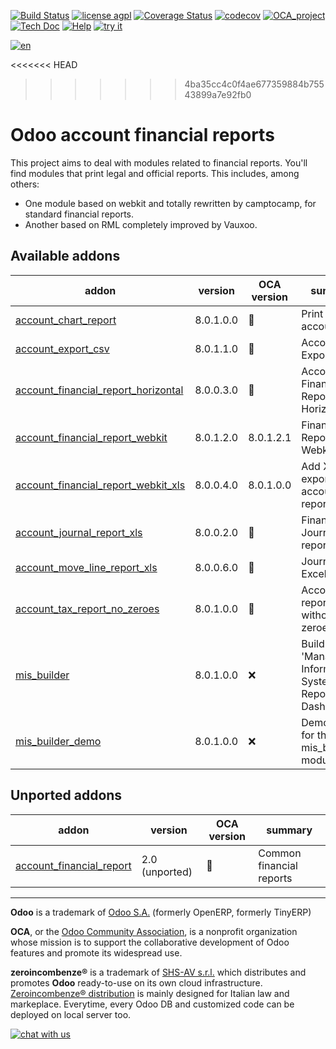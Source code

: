 [![Build Status](https://travis-ci.org/zeroincombenze/account-financial-reporting.svg?branch=8.0)](https://travis-ci.org/zeroincombenze/account-financial-reporting)
[![license agpl](https://img.shields.io/badge/licence-AGPL--3-blue.svg)](http://www.gnu.org/licenses/agpl-3.0.html)
[![Coverage Status](https://coveralls.io/repos/github/zeroincombenze/account-financial-reporting/badge.svg?branch=8.0)](https://coveralls.io/github/zeroincombenze/account-financial-reporting?branch=8.0)
[![codecov](https://codecov.io/gh/zeroincombenze/account-financial-reporting/branch/8.0/graph/badge.svg)](https://codecov.io/gh/zeroincombenze/account-financial-reporting/branch/8.0)
[![OCA_project](http://www.zeroincombenze.it/wp-content/uploads/ci-ct/prd/button-oca-8.svg)](https://github.com/OCA/account-financial-reporting/tree/8.0)
[![Tech Doc](http://www.zeroincombenze.it/wp-content/uploads/ci-ct/prd/button-docs-8.svg)](http://wiki.zeroincombenze.org/en/Odoo/8.0/dev)
[![Help](http://www.zeroincombenze.it/wp-content/uploads/ci-ct/prd/button-help-8.svg)](http://wiki.zeroincombenze.org/en/Odoo/8.0/man/FI)
[![try it](http://www.zeroincombenze.it/wp-content/uploads/ci-ct/prd/button-try-it-8.svg)](http://erp8.zeroincombenze.it)
































[![en](http://www.shs-av.com/wp-content/en_US.png)](http://wiki.zeroincombenze.org/it/Odoo/7.0/man)

<<<<<<< HEAD
>>>>>>> 4ba35cc4c0f4ae677359884b75543899a7e92fb0

Odoo account financial reports
==============================

This project aims to deal with modules related to financial reports. You'll 
find modules that print legal and official reports. This includes, among 
others:

* One module based on webkit and totally rewritten by camptocamp, for standard
  financial reports.
* Another based on RML completely improved by Vauxoo.


[//]: # (addons)


Available addons
----------------
addon | version | OCA version | summary
--- | --- | --- | ---
[account_chart_report](account_chart_report/) | 8.0.1.0.0 | :repeat: | Print chart of accounts
[account_export_csv](account_export_csv/) | 8.0.1.1.0 | :repeat: | Account Export CSV
[account_financial_report_horizontal](account_financial_report_horizontal/) | 8.0.0.3.0 | :repeat: | Accounting Financial Reports Horizontal
[account_financial_report_webkit](account_financial_report_webkit/) | 8.0.1.2.0 | 8.0.1.2.1 | Financial Reports - Webkit
[account_financial_report_webkit_xls](account_financial_report_webkit_xls/) | 8.0.0.4.0 | 8.0.1.0.0 | Add XLS export to accounting reports
[account_journal_report_xls](account_journal_report_xls/) | 8.0.0.2.0 | :repeat: | Financial Journal reports
[account_move_line_report_xls](account_move_line_report_xls/) | 8.0.0.6.0 | :repeat: | Journal Items Excel export
[account_tax_report_no_zeroes](account_tax_report_no_zeroes/) | 8.0.1.0.0 | :repeat: | Account tax report without zeroes
[mis_builder](mis_builder/) | 8.0.1.0.0 | :x: | Build 'Management Information System' Reports and Dashboards
[mis_builder_demo](mis_builder_demo/) | 8.0.1.0.0 | :x: | Demo data for the mis_builder module


Unported addons
---------------
addon | version | OCA version | summary
--- | --- | --- | ---
[account_financial_report](account_financial_report/) | 2.0 (unported) | :repeat: | Common financial reports

[//]: # (end addons)

[//]: # (copyright)

----

**Odoo** is a trademark of [Odoo S.A.](https://www.odoo.com/) (formerly OpenERP, formerly TinyERP)

**OCA**, or the [Odoo Community Association](http://odoo-community.org/), is a nonprofit organization whose
mission is to support the collaborative development of Odoo features and
promote its widespread use.

**zeroincombenze®** is a trademark of [SHS-AV s.r.l.](http://www.shs-av.com/)
which distributes and promotes **Odoo** ready-to-use on its own cloud infrastructure.
[Zeroincombenze® distribution](http://wiki.zeroincombenze.org/en/Odoo)
is mainly designed for Italian law and markeplace.
Everytime, every Odoo DB and customized code can be deployed on local server too.

[//]: # (end copyright)

[![chat with us](https://www.shs-av.com/wp-content/chat_with_us.gif)](https://tawk.to/85d4f6e06e68dd4e358797643fe5ee67540e408b)
